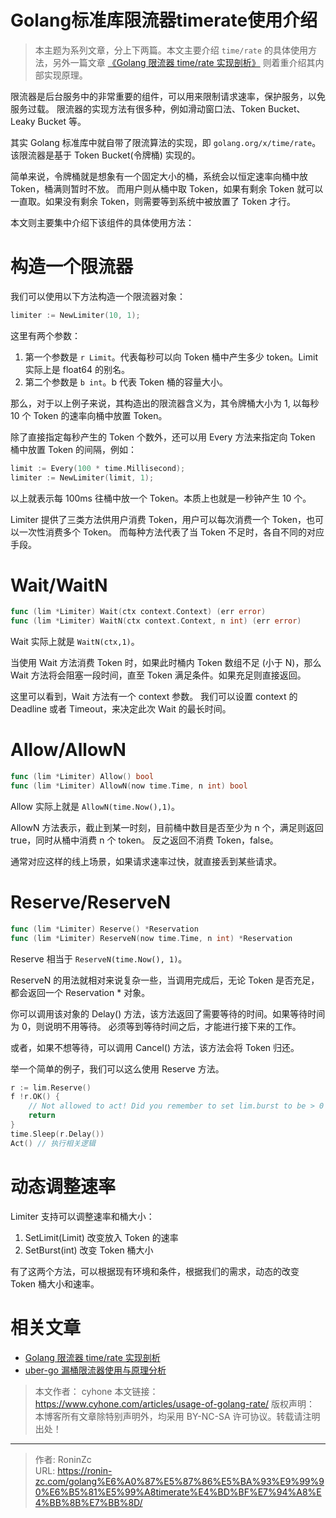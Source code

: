 # Golang标准库限流器timerate使用介绍


> 本主题为系列文章，分上下两篇。本文主要介绍 `time/rate` 的具体使用方法，另外一篇文章 [《Golang 限流器 time/rate 实现剖析》](https://www.cyhone.com/articles/analisys-of-golang-rate/) 则着重介绍其内部实现原理。

限流器是后台服务中的非常重要的组件，可以用来限制请求速率，保护服务，以免服务过载。
限流器的实现方法有很多种，例如滑动窗口法、Token Bucket、Leaky Bucket 等。

其实 Golang 标准库中就自带了限流算法的实现，即 `golang.org/x/time/rate`。该限流器是基于 Token Bucket(令牌桶) 实现的。

简单来说，令牌桶就是想象有一个固定大小的桶，系统会以恒定速率向桶中放 Token，桶满则暂时不放。
而用户则从桶中取 Token，如果有剩余 Token 就可以一直取。如果没有剩余 Token，则需要等到系统中被放置了 Token 才行。



本文则主要集中介绍下该组件的具体使用方法：

# 构造一个限流器

我们可以使用以下方法构造一个限流器对象：

```go
limiter := NewLimiter(10, 1);
```

这里有两个参数：

1. 第一个参数是 `r Limit`。代表每秒可以向 Token 桶中产生多少 token。Limit 实际上是 float64 的别名。
2. 第二个参数是 `b int`。b 代表 Token 桶的容量大小。

那么，对于以上例子来说，其构造出的限流器含义为，其令牌桶大小为 1, 以每秒 10 个 Token 的速率向桶中放置 Token。

除了直接指定每秒产生的 Token 个数外，还可以用 Every 方法来指定向 Token 桶中放置 Token 的间隔，例如：

```go
limit := Every(100 * time.Millisecond);
limiter := NewLimiter(limit, 1);
```

以上就表示每 100ms 往桶中放一个 Token。本质上也就是一秒钟产生 10 个。

Limiter 提供了三类方法供用户消费 Token，用户可以每次消费一个 Token，也可以一次性消费多个 Token。
而每种方法代表了当 Token 不足时，各自不同的对应手段。

# Wait/WaitN

```go
func (lim *Limiter) Wait(ctx context.Context) (err error)
func (lim *Limiter) WaitN(ctx context.Context, n int) (err error)
```

Wait 实际上就是 `WaitN(ctx,1)`。

当使用 Wait 方法消费 Token 时，如果此时桶内 Token 数组不足 (小于 N)，那么 Wait 方法将会阻塞一段时间，直至 Token 满足条件。如果充足则直接返回。

这里可以看到，Wait 方法有一个 context 参数。
我们可以设置 context 的 Deadline 或者 Timeout，来决定此次 Wait 的最长时间。

# Allow/AllowN

```go
func (lim *Limiter) Allow() bool
func (lim *Limiter) AllowN(now time.Time, n int) bool
```

Allow 实际上就是 `AllowN(time.Now(),1)`。

AllowN 方法表示，截止到某一时刻，目前桶中数目是否至少为 n 个，满足则返回 true，同时从桶中消费 n 个 token。
反之返回不消费 Token，false。

通常对应这样的线上场景，如果请求速率过快，就直接丢到某些请求。

# Reserve/ReserveN

```go
func (lim *Limiter) Reserve() *Reservation
func (lim *Limiter) ReserveN(now time.Time, n int) *Reservation
```

Reserve 相当于 `ReserveN(time.Now(), 1)`。

ReserveN 的用法就相对来说复杂一些，当调用完成后，无论 Token 是否充足，都会返回一个 Reservation * 对象。

你可以调用该对象的 Delay() 方法，该方法返回了需要等待的时间。如果等待时间为 0，则说明不用等待。
必须等到等待时间之后，才能进行接下来的工作。

或者，如果不想等待，可以调用 Cancel() 方法，该方法会将 Token 归还。

举一个简单的例子，我们可以这么使用 Reserve 方法。

```go
r := lim.Reserve()
f !r.OK() {
    // Not allowed to act! Did you remember to set lim.burst to be > 0 ?
    return
}
time.Sleep(r.Delay())
Act() // 执行相关逻辑
```

# 动态调整速率

Limiter 支持可以调整速率和桶大小：

1. SetLimit(Limit) 改变放入 Token 的速率
2. SetBurst(int) 改变 Token 桶大小

有了这两个方法，可以根据现有环境和条件，根据我们的需求，动态的改变 Token 桶大小和速率。

# 相关文章

* [Golang 限流器 time/rate 实现剖析](https://www.cyhone.com/articles/analisys-of-golang-rate/)
* [uber-go 漏桶限流器使用与原理分析](https://www.cyhone.com/articles/analysis-of-uber-go-ratelimit/)


> 本文作者： cyhone
> 本文链接： https://www.cyhone.com/articles/usage-of-golang-rate/
> 版权声明： 本博客所有文章除特别声明外，均采用 BY-NC-SA 许可协议。转载请注明出处！




---

> 作者: RoninZc  
> URL: https://ronin-zc.com/golang%E6%A0%87%E5%87%86%E5%BA%93%E9%99%90%E6%B5%81%E5%99%A8timerate%E4%BD%BF%E7%94%A8%E4%BB%8B%E7%BB%8D/  

